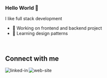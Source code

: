 ### Hello World 👋

I like full stack development
- 🔭 Working on frontend and backend project 
- 🌱 Learning design patterns 
<br>


## Connect with me
[<img align="left" alt="linked-in" src="https://img.shields.io/badge/linkedin-%230077B5.svg?&style=for-the-badge&logo=linkedin&logoColor=white" />](https://www.linkedin.com/in/andrei-lazar-8990451a4)

[<img align="left" alt="web-site" src="https://img.shields.io/website-up-down-green-red/http/monip.org.svg" />](https://andreilazar-dev.com/)
